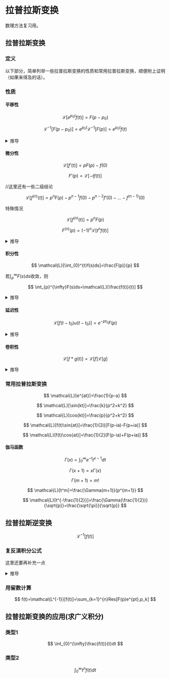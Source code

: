 # 拉普拉斯变换
数理方法复习用。

## 拉普拉斯变换

### 定义

以下部分，简单列举一些拉普拉斯变换的性质和常用拉普拉斯变换，顺便附上证明（如果来得及的话）。

### 性质

#### 平移性

$$
\mathcal{L}[e^{p_0t}f(t)]=F(p-p_0)
$$

$$
\mathcal{L}^{-1}[F(p-p_0)]=e^{p_0t}\mathcal{L}^{-1}[F(p)]=e^{p_0t}f(t)
$$

<details>
<summary>推导</summary>
233
</details>

#### 微分性

$$
\mathcal{L}[f'(t)]=pF(p)-f(0)
$$

$$
F'(p)=\mathcal{L}[-tf(t)]
$$

//这里还有一些二级结论

$$
\mathcal{L}[f^{(n)}(t)]=p^nF(p)-p^{n-1}f(0)-p^{n-2}f'(0)-...-f^{(n-1)}(0)
$$

特殊情况

$$
\mathcal{L}[f^{(n)}(t)]=p^nF(p)
$$

$$
F^{(n)}(p)=(-1)^n\mathcal{L}[t^nf(t)]
$$

<details>
<summary>推导</summary>
233
</details>

#### 积分性

$$
\mathcal{L}[\int_{0}^{t}f(s)ds]=\frac{F(p)}{p}
$$

若$\int_{p}^{\infty}F(s)ds$收敛，则

$$
\int_{p}^{\infty}F(s)ds=\mathcal{L}[\frac{f(t)}{t}]
$$

<details>
<summary>推导</summary>
233
</details>

#### 延迟性

$$
\mathcal{L}[f(t-t_0)u(t-t_0)]=e^{-pt_0}F(p)
$$

<details>
<summary>推导</summary>
233
</details>

#### 卷积性

$$
\mathcal{L}[f*g(t)]=\mathcal{L}[f]\mathcal{L}[g]
$$

<details>
<summary>推导</summary>
233
</details>

### 常用拉普拉斯变换

$$
\mathcal{L}[e^{at}]=\frac{1}{p-a}
$$

$$
\mathcal{L}[\sin{kt}]=\frac{k}{p^2+k^2}
$$

$$
\mathcal{L}[cos{kt}]=\frac{p}{p^2+k^2}
$$

$$
\mathcal{L}[f(t)\sin{at}]=\frac{1}{2i}[F(p-ia)-F(p+ia)]
$$

$$
\mathcal{L}[f(t)\cos{at}]=\frac{1}{2}[F(p-ia)+F(p+ia)]
$$

#### 伽马函数

$$
\Gamma(x)=\int_{0}^{\infty}e^{-t}t^{x-1}dt
$$

$$
\Gamma(x+1)=x\Gamma(x)
$$

$$
\Gamma(m+1)=m!
$$

$$
\mathcal{L}[t^m]=\frac{\Gamma(m+1)}{p^{m+1}}
$$

$$
\mathcal{L}[t^{-\frac{1}{2}}]=\frac{\Gamma(\frac{1}{2})}{\sqrt{p}}=\frac{\sqrt{\pi}}{\sqrt{p}}
$$

## 拉普拉斯逆变换

$$
\mathcal{L^{-1}}[f(t)]
$$

### 复反演积分公式

这里还要再补充一点

<details>
<summary>推导</summary>
233
</details>

### 用留数计算

$$
f(t)=\mathcal{L^{-1}}[f(t)]=\sum_{k=1}^{n}Res[F(p)e^{pt},p_k]
$$


## 拉普拉斯变换的应用(求广义积分)
### 类型1
$$
\int_{0}^{\infty}\frac{f(t)}{t}dt
$$

### 类型2
$$
\int_{0}^{\infty}t^nf(t)dt
$$